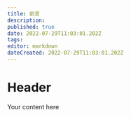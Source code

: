 ```yaml
---
title: 前言
description: 
published: true
date: 2022-07-29T11:03:01.202Z
tags: 
editor: markdown
dateCreated: 2022-07-29T11:03:01.202Z
---
```


# Header
Your content here